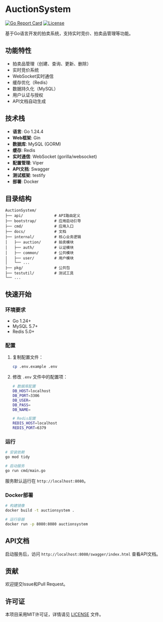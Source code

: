 # AuctionSystem

[![Go Report Card](https://goreportcard.com/badge/github.com/golrice/AuctionSystem)](https://goreportcard.com/report/github.com/golrice/AuctionSystem)
[![License](https://img.shields.io/badge/license-MIT-blue.svg)](LICENSE)

基于Go语言开发的拍卖系统，支持实时竞价、拍卖品管理等功能。

## 功能特性

- 拍卖品管理（创建、查询、更新、删除）
- 实时竞价系统
- WebSocket实时通信
- 缓存优化（Redis）
- 数据持久化（MySQL）
- 用户认证与授权
- API文档自动生成

## 技术栈

- **语言**: Go 1.24.4
- **Web框架**: Gin
- **数据库**: MySQL (GORM)
- **缓存**: Redis
- **实时通信**: WebSocket (gorilla/websocket)
- **配置管理**: Viper
- **API文档**: Swagger
- **测试框架**: testify
- **部署**: Docker

## 目录结构

```
AuctionSystem/
├── api/              # API路由定义
├── bootstrap/        # 应用启动引导
├── cmd/              # 应用入口
├── docs/             # 文档
├── internal/         # 核心业务逻辑
│   ├── auction/      # 拍卖模块
│   ├── auth/         # 认证模块
│   ├── common/       # 公共模块
│   ├── user/         # 用户模块
│   └── ...
├── pkg/              # 公共包
├── testutil/         # 测试工具
└── ...
```

## 快速开始

### 环境要求

- Go 1.24+
- MySQL 5.7+
- Redis 5.0+

### 配置

1. 复制配置文件：
   ```bash
   cp .env.example .env
   ```

2. 修改 `.env` 文件中的配置项：
   ```bash
   # 数据库配置
   DB_HOST=localhost
   DB_PORT=3306
   DB_USER=
   DB_PASS=
   DB_NAME=
   
   # Redis配置
   REDIS_HOST=localhost
   REDIS_PORT=6379
   ```

### 运行

```bash
# 安装依赖
go mod tidy

# 启动服务
go run cmd/main.go
```

服务默认运行在 `http://localhost:8080`。

### Docker部署

```bash
# 构建镜像
docker build -t auctionsystem .

# 运行容器
docker run -p 8080:8080 auctionsystem
```

## API文档

启动服务后，访问 `http://localhost:8080/swagger/index.html` 查看API文档。

## 贡献

欢迎提交Issue和Pull Request。

## 许可证

本项目采用MIT许可证，详情请见 [LICENSE](LICENSE) 文件。